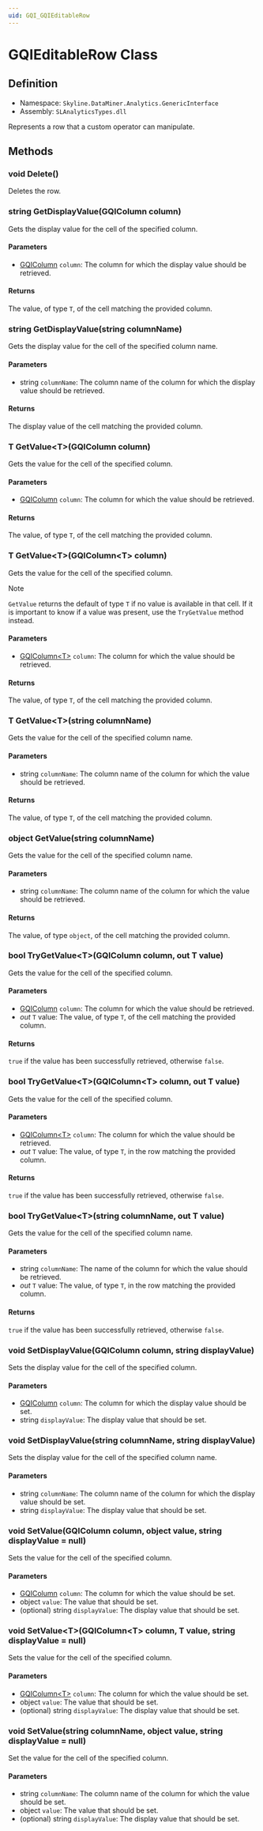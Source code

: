 ```yaml
---
uid: GQI_GQIEditableRow
---
```


# GQIEditableRow Class

## Definition

- Namespace: `Skyline.DataMiner.Analytics.GenericInterface`
- Assembly: `SLAnalyticsTypes.dll`

Represents a row that a custom operator can manipulate.

## Methods

### void Delete()

Deletes the row.

### string GetDisplayValue(GQIColumn column)

Gets the display value for the cell of the specified column.

#### Parameters

- [GQIColumn](xref:GQI_GQIColumn) `column`: The column for which the display value should be retrieved.

#### Returns

The value, of type `T`, of the cell matching the provided column.

### string GetDisplayValue(string columnName)

Gets the display value for the cell of the specified column name.

#### Parameters

- string `columnName`: The column name of the column for which the display value should be retrieved.

#### Returns

The display value of the cell matching the provided column.

### T GetValue\<T\>(GQIColumn column)

Gets the value for the cell of the specified column.

#### Parameters

- [GQIColumn](xref:GQI_GQIColumn) `column`: The column for which the value should be retrieved.

#### Returns

The value, of type `T`, of the cell matching the provided column.

### T GetValue\<T\>(GQIColumn\<T\> column)

Gets the value for the cell of the specified column.

> [!NOTE]
> `GetValue` returns the default of type `T` if no value is available in that cell. If it is important to know if a value was present, use the `TryGetValue` method instead.

#### Parameters

- [GQIColumn\<T\>](xref:GQI_GQIColumn) `column`: The column for which the value should be retrieved.

#### Returns

The value, of type `T`, of the cell matching the provided column.

### T GetValue\<T\>(string columnName)

Gets the value for the cell of the specified column name.

#### Parameters

- string `columnName`: The column name of the column for which the value should be retrieved.

#### Returns

The value, of type `T`, of the cell matching the provided column.

### object GetValue(string columnName)

Gets the value for the cell of the specified column name.

#### Parameters

- string `columnName`: The column name of the column for which the value should be retrieved.

#### Returns

The value, of type `object`, of the cell matching the provided column.

### bool TryGetValue\<T\>(GQIColumn column, out T value)

Gets the value for the cell of the specified column.

#### Parameters

- [GQIColumn](xref:GQI_GQIColumn) `column`: The column for which the value should be retrieved.
- *out* `T` value: The value, of type `T`, of the cell matching the provided column.

#### Returns

`true` if the value has been successfully retrieved, otherwise `false`.

### bool TryGetValue\<T\>(GQIColumn\<T\> column, out T value)

Gets the value for the cell of the specified column.

#### Parameters

- [GQIColumn\<T\>](xref:GQI_GQIColumn) `column`: The column for which the value should be retrieved.
- *out* `T` value: The value, of type `T`, in the row matching the provided column.

#### Returns

`true` if the value has been successfully retrieved, otherwise `false`.

### bool TryGetValue\<T\>(string columnName, out T value)

Gets the value for the cell of the specified column name.

#### Parameters

- string `columnName`: The name of the column for which the value should be retrieved.
- *out* `T` value: The value, of type `T`, in the row matching the provided column.

#### Returns

`true` if the value has been successfully retrieved, otherwise `false`.

### void SetDisplayValue(GQIColumn column, string displayValue)

Sets the display value for the cell of the specified column.

#### Parameters

- [GQIColumn](xref:GQI_GQIColumn) `column`: The column for which the display value should be set.
- string `displayValue`: The display value that should be set.

### void SetDisplayValue(string columnName, string displayValue)

Sets the display value for the cell of the specified column name.

#### Parameters

- string `columnName`: The column name of the column for which the display value should be set.
- string `displayValue`: The display value that should be set.

### void SetValue(GQIColumn column, object value, string displayValue = null)

Sets the value for the cell of the specified column.

#### Parameters

- [GQIColumn](xref:GQI_GQIColumn) `column`: The column for which the value should be set.
- object `value`: The value that should be set.
- (optional) string `displayValue`: The display value that should be set.

### void SetValue\<T\>(GQIColumn\<T\> column, T value, string displayValue = null)

Sets the value for the cell of the specified column.

#### Parameters

- [GQIColumn\<T\>](xref:GQI_GQIColumn) `column`: The column for which the value should be set.
- object `value`: The value that should be set.
- (optional) string `displayValue`: The display value that should be set.

### void SetValue(string columnName, object value, string displayValue = null)

Set the value for the cell of the specified column.

#### Parameters

- string `columnName`: The column name of the column for which the value should be set.
- object `value`: The value that should be set.
- (optional) string `displayValue`: The display value that should be set.
